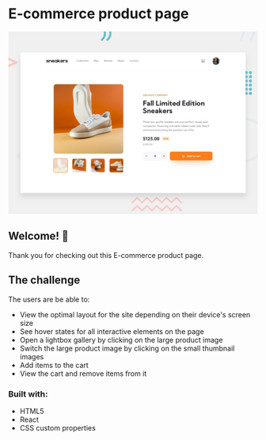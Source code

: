 # E-commerce product page

![Design preview for the E-commerce product page coding challenge](project/design/desktop-preview.jpg)

## Welcome! 👋

Thank you for checking out this E-commerce product page.

## The challenge

The users are be able to:

- View the optimal layout for the site depending on their device's screen size
- See hover states for all interactive elements on the page
- Open a lightbox gallery by clicking on the large product image
- Switch the large product image by clicking on the small thumbnail images
- Add items to the cart
- View the cart and remove items from it

### Built with:
- HTML5
- React
- CSS custom properties
